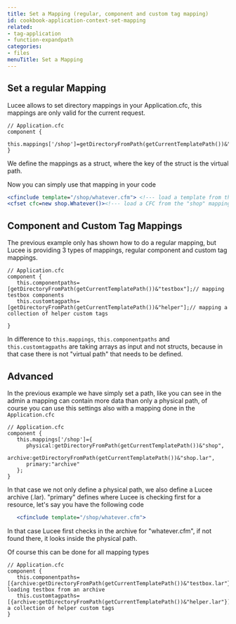 ```yaml
---
title: Set a Mapping (regular, component and custom tag mapping)
id: cookbook-application-context-set-mapping
related:
- tag-application
- function-expandpath
categories:
- files
menuTitle: Set a Mapping
---
```


## Set a regular Mapping

Lucee allows to set directory mappings in your Application.cfc, this mappings are only valid for the current request.

```cfs
// Application.cfc
component {
    this.mappings['/shop']=getDirectoryFromPath(getCurrentTemplatePath())&"shop";
}
```

We define the mappings as a struct, where the key of the struct is the virtual path.

Now you can simply use that mapping in your code

```coldfusion
<cfinclude template="/shop/whatever.cfm"> <!--- load a template from the "shop" mapping --->
<cfset cfc=new shop.Whatever()><!--- load a CFC from the "shop" mapping (see also "this.componentpaths" for handling components) --->
```

## Component and Custom Tag Mappings

The previous example only has shown how to do a regular mapping, but Lucee is providing 3 types of mappings, regular component and custom tag mappings.

```cfs
// Application.cfc
component {
   this.componentpaths=[getDirectoryFromPath(getCurrentTemplatePath())&"testbox"];// mapping testbox components
   this.customtagpaths=[getDirectoryFromPath(getCurrentTemplatePath())&"helper"];// mapping a collection of helper custom tags

}
```

In difference to `this.mappings`, `this.componentpaths` and `this.customtagpaths` are taking arrays as input and not structs, because in that case there is not "virtual path" that needs to be defined.

## Advanced

In the previous example we have simply set a path, like you can see in the admin a mapping can contain more data than only a physical path, of course you can use this settings also with a mapping done in the `Application.cfc`

```cfs
// Application.cfc
component {
   this.mappings['/shop']={
      physical:getDirectoryFromPath(getCurrentTemplatePath())&"shop",
      archive:getDirectoryFromPath(getCurrentTemplatePath())&"shop.lar",
      primary:"archive"
   };
}
```

In that case we not only define a physical path, we also define a Lucee archive (.lar). "primary" defines where Lucee is checking first for a resource, let's say you have the following code

```coldfusion
   <cfinclude template="/shop/whatever.cfm">
```

In that case Lucee first checks in the archive for "whatever.cfm", if not found there, it looks inside the physical path.

Of course this can be done for all mapping types

```cfs
// Application.cfc
component {
   this.componentpaths=[{archive:getDirectoryFromPath(getCurrentTemplatePath())&"testbox.lar"}];// loading testbox from an archive
   this.customtagpaths=[{archive:getDirectoryFromPath(getCurrentTemplatePath())&"helper.lar"}];// a collection of helper custom tags
}
```
